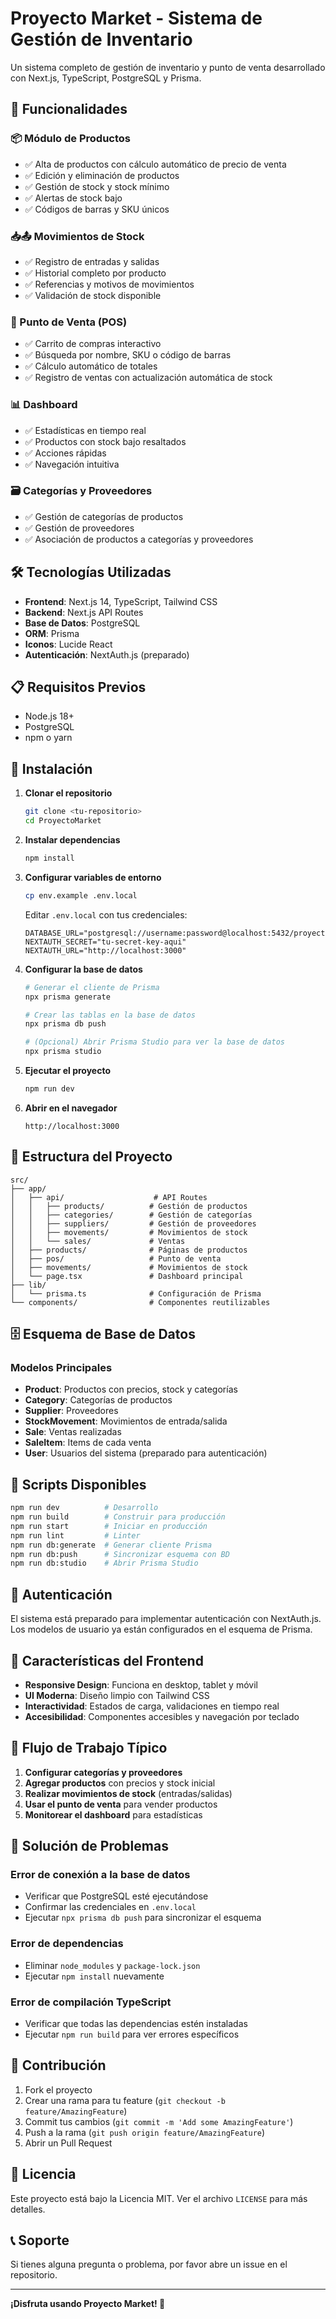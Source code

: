 # Proyecto Market - Sistema de Gestión de Inventario

Un sistema completo de gestión de inventario y punto de venta desarrollado con Next.js, TypeScript, PostgreSQL y Prisma.

## 🚀 Funcionalidades

### 📦 Módulo de Productos
- ✅ Alta de productos con cálculo automático de precio de venta
- ✅ Edición y eliminación de productos
- ✅ Gestión de stock y stock mínimo
- ✅ Alertas de stock bajo
- ✅ Códigos de barras y SKU únicos

### 📥📤 Movimientos de Stock
- ✅ Registro de entradas y salidas
- ✅ Historial completo por producto
- ✅ Referencias y motivos de movimientos
- ✅ Validación de stock disponible

### 🛒 Punto de Venta (POS)
- ✅ Carrito de compras interactivo
- ✅ Búsqueda por nombre, SKU o código de barras
- ✅ Cálculo automático de totales
- ✅ Registro de ventas con actualización automática de stock

### 📊 Dashboard
- ✅ Estadísticas en tiempo real
- ✅ Productos con stock bajo resaltados
- ✅ Acciones rápidas
- ✅ Navegación intuitiva

### 🗃 Categorías y Proveedores
- ✅ Gestión de categorías de productos
- ✅ Gestión de proveedores
- ✅ Asociación de productos a categorías y proveedores

## 🛠 Tecnologías Utilizadas

- **Frontend**: Next.js 14, TypeScript, Tailwind CSS
- **Backend**: Next.js API Routes
- **Base de Datos**: PostgreSQL
- **ORM**: Prisma
- **Iconos**: Lucide React
- **Autenticación**: NextAuth.js (preparado)

## 📋 Requisitos Previos

- Node.js 18+ 
- PostgreSQL
- npm o yarn

## 🔧 Instalación

1. **Clonar el repositorio**
   ```bash
   git clone <tu-repositorio>
   cd ProyectoMarket
   ```

2. **Instalar dependencias**
   ```bash
   npm install
   ```

3. **Configurar variables de entorno**
   ```bash
   cp env.example .env.local
   ```
   
   Editar `.env.local` con tus credenciales:
   ```env
   DATABASE_URL="postgresql://username:password@localhost:5432/proyecto_market"
   NEXTAUTH_SECRET="tu-secret-key-aqui"
   NEXTAUTH_URL="http://localhost:3000"
   ```

4. **Configurar la base de datos**
   ```bash
   # Generar el cliente de Prisma
   npx prisma generate
   
   # Crear las tablas en la base de datos
   npx prisma db push
   
   # (Opcional) Abrir Prisma Studio para ver la base de datos
   npx prisma studio
   ```

5. **Ejecutar el proyecto**
   ```bash
   npm run dev
   ```

6. **Abrir en el navegador**
   ```
   http://localhost:3000
   ```

## 📁 Estructura del Proyecto

```
src/
├── app/
│   ├── api/                    # API Routes
│   │   ├── products/          # Gestión de productos
│   │   ├── categories/        # Gestión de categorías
│   │   ├── suppliers/         # Gestión de proveedores
│   │   ├── movements/         # Movimientos de stock
│   │   └── sales/             # Ventas
│   ├── products/              # Páginas de productos
│   ├── pos/                   # Punto de venta
│   ├── movements/             # Movimientos de stock
│   └── page.tsx               # Dashboard principal
├── lib/
│   └── prisma.ts              # Configuración de Prisma
└── components/                # Componentes reutilizables
```

## 🗄 Esquema de Base de Datos

### Modelos Principales

- **Product**: Productos con precios, stock y categorías
- **Category**: Categorías de productos
- **Supplier**: Proveedores
- **StockMovement**: Movimientos de entrada/salida
- **Sale**: Ventas realizadas
- **SaleItem**: Items de cada venta
- **User**: Usuarios del sistema (preparado para autenticación)

## 🚀 Scripts Disponibles

```bash
npm run dev          # Desarrollo
npm run build        # Construir para producción
npm run start        # Iniciar en producción
npm run lint         # Linter
npm run db:generate  # Generar cliente Prisma
npm run db:push      # Sincronizar esquema con BD
npm run db:studio    # Abrir Prisma Studio
```

## 🔐 Autenticación

El sistema está preparado para implementar autenticación con NextAuth.js. Los modelos de usuario ya están configurados en el esquema de Prisma.

## 📱 Características del Frontend

- **Responsive Design**: Funciona en desktop, tablet y móvil
- **UI Moderna**: Diseño limpio con Tailwind CSS
- **Interactividad**: Estados de carga, validaciones en tiempo real
- **Accesibilidad**: Componentes accesibles y navegación por teclado

## 🔄 Flujo de Trabajo Típico

1. **Configurar categorías y proveedores**
2. **Agregar productos** con precios y stock inicial
3. **Realizar movimientos de stock** (entradas/salidas)
4. **Usar el punto de venta** para vender productos
5. **Monitorear el dashboard** para estadísticas

## 🐛 Solución de Problemas

### Error de conexión a la base de datos
- Verificar que PostgreSQL esté ejecutándose
- Confirmar las credenciales en `.env.local`
- Ejecutar `npx prisma db push` para sincronizar el esquema

### Error de dependencias
- Eliminar `node_modules` y `package-lock.json`
- Ejecutar `npm install` nuevamente

### Error de compilación TypeScript
- Verificar que todas las dependencias estén instaladas
- Ejecutar `npm run build` para ver errores específicos

## 🤝 Contribución

1. Fork el proyecto
2. Crear una rama para tu feature (`git checkout -b feature/AmazingFeature`)
3. Commit tus cambios (`git commit -m 'Add some AmazingFeature'`)
4. Push a la rama (`git push origin feature/AmazingFeature`)
5. Abrir un Pull Request

## 📄 Licencia

Este proyecto está bajo la Licencia MIT. Ver el archivo `LICENSE` para más detalles.

## 📞 Soporte

Si tienes alguna pregunta o problema, por favor abre un issue en el repositorio.

---

**¡Disfruta usando Proyecto Market! 🎉**


